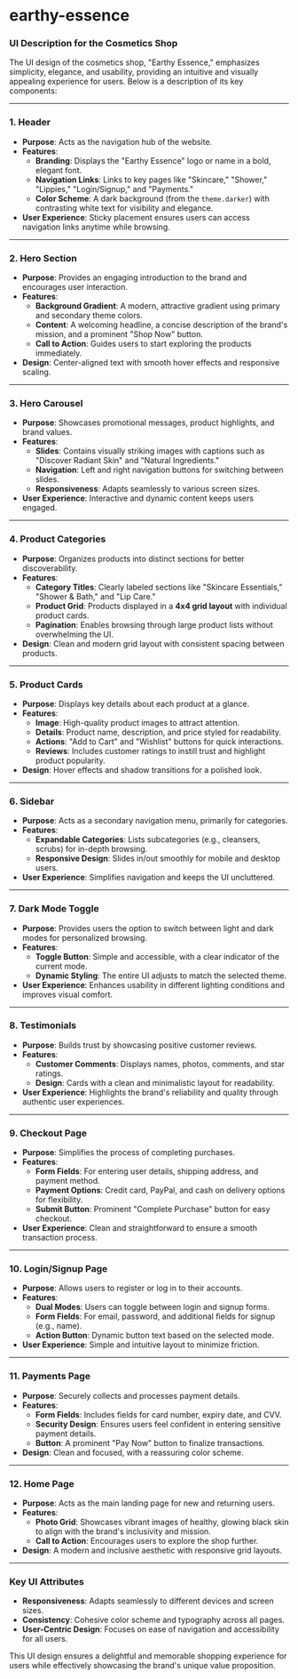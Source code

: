 # earthy-essence

### **UI Description for the Cosmetics Shop**

The UI design of the cosmetics shop, "Earthy Essence," emphasizes simplicity, elegance, and usability, providing an intuitive and visually appealing experience for users. Below is a description of its key components:

---

### **1. Header**
- **Purpose**: Acts as the navigation hub of the website.
- **Features**:
  - **Branding**: Displays the "Earthy Essence" logo or name in a bold, elegant font.
  - **Navigation Links**: Links to key pages like "Skincare," "Shower," "Lippies," "Login/Signup," and "Payments."
  - **Color Scheme**: A dark background (from the `theme.darker`) with contrasting white text for visibility and elegance.
- **User Experience**: Sticky placement ensures users can access navigation links anytime while browsing.

---

### **2. Hero Section**
- **Purpose**: Provides an engaging introduction to the brand and encourages user interaction.
- **Features**:
  - **Background Gradient**: A modern, attractive gradient using primary and secondary theme colors.
  - **Content**: A welcoming headline, a concise description of the brand's mission, and a prominent "Shop Now" button.
  - **Call to Action**: Guides users to start exploring the products immediately.
- **Design**: Center-aligned text with smooth hover effects and responsive scaling.

---

### **3. Hero Carousel**
- **Purpose**: Showcases promotional messages, product highlights, and brand values.
- **Features**:
  - **Slides**: Contains visually striking images with captions such as "Discover Radiant Skin" and "Natural Ingredients."
  - **Navigation**: Left and right navigation buttons for switching between slides.
  - **Responsiveness**: Adapts seamlessly to various screen sizes.
- **User Experience**: Interactive and dynamic content keeps users engaged.

---

### **4. Product Categories**
- **Purpose**: Organizes products into distinct sections for better discoverability.
- **Features**:
  - **Category Titles**: Clearly labeled sections like "Skincare Essentials," "Shower & Bath," and "Lip Care."
  - **Product Grid**: Products displayed in a **4x4 grid layout** with individual product cards.
  - **Pagination**: Enables browsing through large product lists without overwhelming the UI.
- **Design**: Clean and modern grid layout with consistent spacing between products.

---

### **5. Product Cards**
- **Purpose**: Displays key details about each product at a glance.
- **Features**:
  - **Image**: High-quality product images to attract attention.
  - **Details**: Product name, description, and price styled for readability.
  - **Actions**: "Add to Cart" and "Wishlist" buttons for quick interactions.
  - **Reviews**: Includes customer ratings to instill trust and highlight product popularity.
- **Design**: Hover effects and shadow transitions for a polished look.

---

### **6. Sidebar**
- **Purpose**: Acts as a secondary navigation menu, primarily for categories.
- **Features**:
  - **Expandable Categories**: Lists subcategories (e.g., cleansers, scrubs) for in-depth browsing.
  - **Responsive Design**: Slides in/out smoothly for mobile and desktop users.
- **User Experience**: Simplifies navigation and keeps the UI uncluttered.

---

### **7. Dark Mode Toggle**
- **Purpose**: Provides users the option to switch between light and dark modes for personalized browsing.
- **Features**:
  - **Toggle Button**: Simple and accessible, with a clear indicator of the current mode.
  - **Dynamic Styling**: The entire UI adjusts to match the selected theme.
- **User Experience**: Enhances usability in different lighting conditions and improves visual comfort.

---

### **8. Testimonials**
- **Purpose**: Builds trust by showcasing positive customer reviews.
- **Features**:
  - **Customer Comments**: Displays names, photos, comments, and star ratings.
  - **Design**: Cards with a clean and minimalistic layout for readability.
- **User Experience**: Highlights the brand's reliability and quality through authentic user experiences.

---

### **9. Checkout Page**
- **Purpose**: Simplifies the process of completing purchases.
- **Features**:
  - **Form Fields**: For entering user details, shipping address, and payment method.
  - **Payment Options**: Credit card, PayPal, and cash on delivery options for flexibility.
  - **Submit Button**: Prominent "Complete Purchase" button for easy checkout.
- **User Experience**: Clean and straightforward to ensure a smooth transaction process.

---

### **10. Login/Signup Page**
- **Purpose**: Allows users to register or log in to their accounts.
- **Features**:
  - **Dual Modes**: Users can toggle between login and signup forms.
  - **Form Fields**: For email, password, and additional fields for signup (e.g., name).
  - **Action Button**: Dynamic button text based on the selected mode.
- **User Experience**: Simple and intuitive layout to minimize friction.

---

### **11. Payments Page**
- **Purpose**: Securely collects and processes payment details.
- **Features**:
  - **Form Fields**: Includes fields for card number, expiry date, and CVV.
  - **Security Design**: Ensures users feel confident in entering sensitive payment details.
  - **Button**: A prominent "Pay Now" button to finalize transactions.
- **Design**: Clean and focused, with a reassuring color scheme.

---

### **12. Home Page**
- **Purpose**: Acts as the main landing page for new and returning users.
- **Features**:
  - **Photo Grid**: Showcases vibrant images of healthy, glowing black skin to align with the brand's inclusivity and mission.
  - **Call to Action**: Encourages users to explore the shop further.
- **Design**: A modern and inclusive aesthetic with responsive grid layouts.

---

### **Key UI Attributes**
- **Responsiveness**: Adapts seamlessly to different devices and screen sizes.
- **Consistency**: Cohesive color scheme and typography across all pages.
- **User-Centric Design**: Focuses on ease of navigation and accessibility for all users.

This UI design ensures a delightful and memorable shopping experience for users while effectively showcasing the brand's unique value proposition.
